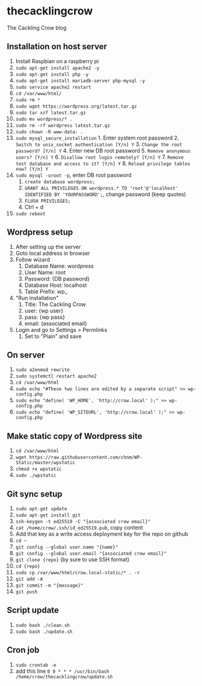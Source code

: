 # thecacklingcrow
The Cackling Crow blog


## Installation on host server
1. Install Raspbian on a raspberry pi
2. `sudo apt-get install apache2 -y`
3. `sudo apt-get install php -y`
4. `sudo apt-get install mariadb-server php-mysql -y`
5. `sudo service apache2 restart`
6. `cd /var/www/html/`
7. `sudo rm *`
8. `sudo wget https://wordpress.org/latest.tar.gz`
9.  `sudo tar xzf latest.tar.gz`
10.  `sudo mv wordpress/* .`
11.  `sudo rm -rf wordpress latest.tar.gz`
12.  `sudo chown -R www-data: .`
13.  `sudo mysql_secure_installation`
    1. Enter system root password
    2. `Switch to unix_socket authentication [Y/n] Y`
    3. `Change the root password? [Y/n] Y`
    4. Enter new DB root password
    5. `Remove anonymous users? [Y/n] Y`
    6. `Disallow root login remotely? [Y/n] Y`
    7. `Remove test database and access to it? [Y/n] Y`
    8. `Reload privilege tables now? [Y/n] Y`
14. `sudo mysql -uroot -p`, enter DB root password
    1. `create database wordpress;`
    2. `GRANT ALL PRIVILEGES ON wordpress.* TO 'root'@'localhost' IDENTIFIED BY 'YOURPASSWORD';`, change password (keep quotes)
    3. `FLUSH PRIVILEGES;`
    4. Ctrl + d
16. `sudo reboot`

## Wordpress setup
1. After setting up the server
2. Goto local address in browser
3. Follow wizard
    1. Database Name: wordpress
    2. User Name: root
    3. Password: {DB password}
    4. Database Host: localhost
    5. Table Prefix:  wp_
4. "Run installation"
    1. Title: The Cackling Crow
    2. user: {wp user}
    3. pass: {wp pass}
    4. email: {associated email}
5. Login and go to Settings > Permlinks
    1. Set to "Plain" and save

## On server
1. `sudo a2enmod rewrite`
2. `sudo systemctl restart apache2`
3. `cd /var/www/html`
4. `sudo echo "#These two lines are edited by a separate script" >> wp-config.php`
5. `sudo echo "define( 'WP_HOME', 'http://crow.local' );" >> wp-config.php`
6. `sudo echo "define( 'WP_SITEURL', 'http://crow.local' );" >> wp-config.php`

## Make static copy of Wordpress site
1. `cd /var/www/html`
2. `wget https://raw.githubusercontent.com/chnm/WP-Static/master/wpstatic`
3. `chmod +x wpstatic`
4. `sudo ./wpstatic`

## Git sync setup
1. `sudo apt-get update`
2. `sudo apt-get install git`
3. `ssh-keygen -t ed25519 -C "{associated crow email}"`
4. `cat /home/crow/.ssh/id_ed25519.pub`, copy content
5. Add that key as a write access deployment key for the repo on github
6. `cd ~`
7. `git config --global user.name "{name}"`
8. `git config --global user.email "{associated crow email}"`
9. `git clone {repo}` (by sure to use SSH format)
10. `cd {repo}`
11. `sudo cp /var/www/html/crow.local-static/* . -r`
15. `git add -A`
16. `git commit -m "{message}"`
17. `git push`

## Script update
1. `sudo bash ./clean.sh`
2. `sudo bash ./update.sh`

## Cron job
1. `sudo crontab -e`
2. add this line `0 0 * * * /usr/bin/bash /home/crow/thecacklingcrow/update.sh`



